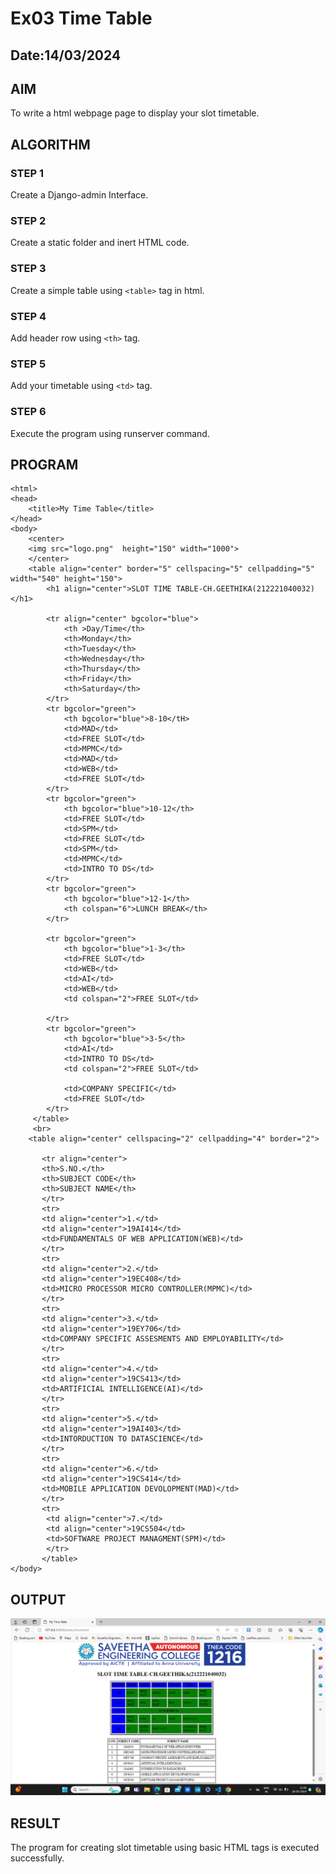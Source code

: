 # Ex03 Time Table
## Date:14/03/2024

## AIM
To write a html webpage page to display your slot timetable.

## ALGORITHM
### STEP 1
Create a Django-admin Interface.

### STEP 2
Create a static folder and inert HTML code.

### STEP 3
Create a simple table using ```<table>``` tag in html.

### STEP 4
Add header row using ```<th>``` tag.

### STEP 5
Add your timetable using ```<td>``` tag.

### STEP 6
Execute the program using runserver command.

## PROGRAM

    <html>
    <head>
        <title>My Time Table</title>
    </head>
    <body>
        <center>
        <img src="logo.png"  height="150" width="1000">
        </center>
        <table align="center" border="5" cellspacing="5" cellpadding="5" width="540" height="150">
            <h1 align="center">SLOT TIME TABLE-CH.GEETHIKA(212221040032)</h1>
        
            <tr align="center" bgcolor="blue">
                <th >Day/Time</th>
                <th>Monday</th>
                <th>Tuesday</th>
                <th>Wednesday</th>
                <th>Thursday</th>
                <th>Friday</th>
                <th>Saturday</th>
            </tr>
            <tr bgcolor="green">
                <th bgcolor="blue">8-10</tH>
                <td>MAD</td>
                <td>FREE SLOT</td>
                <td>MPMC</td>
                <td>MAD</td>
                <td>WEB</td>
                <td>FREE SLOT</td>
            </tr>
            <tr bgcolor="green">
                <th bgcolor="blue">10-12</th>
                <td>FREE SLOT</td>
                <td>SPM</td>
                <td>FREE SLOT</td>
                <td>SPM</td>
                <td>MPMC</td>
                <td>INTRO TO DS</td>
            </tr>
            <tr bgcolor="green">
                <th bgcolor="blue">12-1</th>
                <th colspan="6">LUNCH BREAK</th>
            </tr>
           
            <tr bgcolor="green">
                <th bgcolor="blue">1-3</th>
                <td>FREE SLOT</td>
                <td>WEB</td>
                <td>AI</td>
                <td>WEB</td>
                <td colspan="2">FREE SLOT</td>
                
            </tr>
            <tr bgcolor="green">
                <th bgcolor="blue">3-5</th>
                <td>AI</td>
                <td>INTRO TO DS</td>
                <td colspan="2">FREE SLOT</td>
                
                <td>COMPANY SPECIFIC</td>
                <td>FREE SLOT</td>
            </tr>
         </table>
         <br>
        <table align="center" cellspacing="2" cellpadding="4" border="2">

           <tr align="center">
           <th>S.NO.</th>
           <th>SUBJECT CODE</th>
           <th>SUBJECT NAME</th>
           </tr>
           <tr>
           <td align="center">1.</td>
           <td align="center">19AI414</td>
           <td>FUNDAMENTALS OF WEB APPLICATION(WEB)</td>
           </tr>
           <tr>
           <td align="center">2.</td>
           <td align="center">19EC408</td>
           <td>MICRO PROCESSOR MICRO CONTROLLER(MPMC)</td>
           </tr>
           <tr>
           <td align="center">3.</td>
           <td align="center">19EY706</td>
           <td>COMPANY SPECIFIC ASSESMENTS AND EMPLOYABILITY</td>
           </tr>
           <tr>
           <td align="center">4.</td>
           <td align="center">19CS413</td>
           <td>ARTIFICIAL INTELLIGENCE(AI)</td>
           </tr>
           <tr>
           <td align="center">5.</td>
           <td align="center">19AI403</td>
           <td>INTORDUCTION TO DATASCIENCE</td>
           </tr>
           <tr>
           <td align="center">6.</td>
           <td align="center">19CS414</td>
           <td>MOBILE APPLICATION DEVOLOPMENT(MAD)</td>
           </tr>
           <tr>
            <td align="center">7.</td>
            <td align="center">19CS504</td>
            <td>SOFTWARE PROJECT MANAGMENT(SPM)</td>
            </tr>
           </table>
    </body>
</html>


## OUTPUT
![alt text](<Screenshot (331).png>)


## RESULT
The program for creating slot timetable using basic HTML tags is executed successfully.
